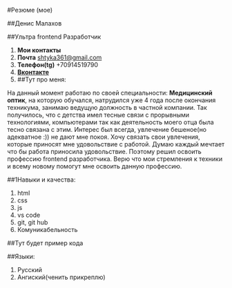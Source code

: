 #Резюме (мое)

##Денис Малахов

##Ультра frontend Разработчик

1. **Мои контакты**
1. **Почта** shtyka361@gmail.com
2. **Телефон(tg)** +70914519790
3. [**Вконтакте**](https://vk.com/feed "ссылка на вк")
4. ##Тут про меня:

На данный момент работаю по своей специальности: **Медицинский оптик**, на которую обучался, натрудился уже 4 года после окончания техникума, занимаю ведущую должность в частной компании. Так получилось, что с детства имел тесные связи с прорывными технологиями, компьютерами так как деятельность моего отца была тесно связана с этим. Интерес был всегда, увлечение бешеное(но адекватное :)) не дают мне покоя. Хочу связать свои увлечения, которые приносят мне удовольствие с работой. Думаю каждый мечтает что бы работа приносила удовольствие. Поэтому решил освоить профессию frontend разработчика. Верю что мои стремления к техники и всему новому помогут мне освоить данную профессию.

##1Навыки и качества:

1. html
2. css
3. js
4. vs code
5. git, git hub
6. Комуникабельность

##Тут будет пример кода

##Языки:
1. Русский
2. Ангиский(ченить прикреплю)
